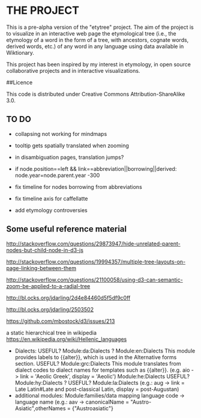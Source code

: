 # THE PROJECT

This is a pre-alpha version of the "etytree" project. The aim of the project is to visualize in an interactive web page the etymological tree (i.e., the etymology of a word in the form of a tree, with ancestors, cognate words, derived words, etc.) of any word in any language using data available in Wiktionary. 

This project has been inspired by my interest in etymology, in  open source collaborative projects and in interactive visualizations.

##Licence

This code is distributed under Creative Commons Attribution-ShareAlike 3.0.

## TO DO

* collapsing not working for mindmaps

* tooltip gets spatially translated when zooming

* in disambiguation pages, translation jumps?

* if node.position==left && link==abbreviation||borrowing||derived: node.year=node.parent.year -300

* fix timeline for nodes borrowing from abbreviations

* fix timeline axis for caffellatte

* add etymology controversies

## Some useful reference material

http://stackoverflow.com/questions/29873947/hide-unrelated-parent-nodes-but-child-node-in-d3-js

http://stackoverflow.com/questions/19994357/multiple-tree-layouts-on-page-linking-between-them

http://stackoverflow.com/questions/21100058/using-d3-can-semantic-zoom-be-applied-to-a-radial-tree

http://bl.ocks.org/jdarling/2d4e84460d5f5df9c0ff

http://bl.ocks.org/jdarling/2503502

https://github.com/mbostock/d3/issues/213

a static hierarchical tree in wikipedia https://en.wikipedia.org/wiki/Hellenic_languages

* Dialects:
USEFUL? Module:da:Dialects ?
Module:en:Dialects This module provides labels to {{alter}}, which is used in the Alternative forms section.
USEFUL? Module:grc:Dialects This module translates from dialect codes to dialect names for templates such as {{alter}}. (e.g. aio -> link = 'Aeolic Greek', display = 'Aeolic')
Module:he:Dialects
USEFUL? Module:hy:Dialects ?
USEFUL? Module:la:Dialects (e.g.: aug -> link = Late Latin#Late and post-classical Latin, display = post-Augustan)
* additional modules: 
Module:families/data mapping language code -> language name  (e.g.: aav -> canonicalName = "Austro-Asiatic",otherNames = {"Austroasiatic"}

